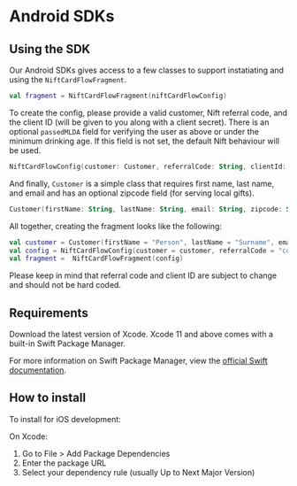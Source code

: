 # Android SDKs

## Using the SDK

Our Android SDKs gives access to a few classes to support instatiating and using the `NiftCardFlowFragment`.
```kotlin
val fragment = NiftCardFlowFragment(niftCardFlowConfig)
```

To create the config, please provide a valid customer, Nift referral code, and the client ID (will be given to you along with a client secret).
There is an optional `passedMLDA` field for verifying the user as above or under the minimum drinking age. If this field is not set, the default Nift behaviour will be used.
```kotlin
NiftCardFlowConfig(customer: Customer, referralCode: String, clientId: String, passedMLDA: Boolean? = null)
```

And finally, `Customer` is a simple class that requires first name, last name, and email and has an optional zipcode field (for serving local gifts).
```kotlin
Customer(firstName: String, lastName: String, email: String, zipcode: String? = null)
```

All together, creating the fragment looks like the following:
```kotlin
val customer = Customer(firstName = "Person", lastName = "Surname", email = "person@email.com")
val config = NiftCardFlowConfig(customer = customer, referralCode = "code", clientId = "xxxxxxxxxx")
val fragment =  NiftCardFlowFragment(config)
```

Please keep in mind that referral code and client ID are subject to change and should not be hard coded.

## Requirements
Download the latest version of Xcode. Xcode 11 and above comes with a built-in Swift Package Manager.

For more information on Swift Package Manager, view the [official Swift documentation](https://www.swift.org/package-manager/).

## How to install
To install for iOS development:

On Xcode:
1. Go to File > Add Package Dependencies
2. Enter the package URL
3. Select your dependency rule (usually Up to Next Major Version)
